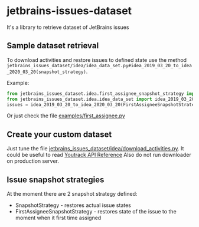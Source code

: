 # jetbrains-issues-dataset

It's a library to retrieve dataset of JetBrains issues

## Sample dataset retrieval
To download activities and restore issues to defined state use the method 
`jetbrains_issues_dataset/idea/idea_data_set.py#idea_2019_03_20_to_idea_2020_03_20(snapshot_strategy)`.

Example:
```python
from jetbrains_issues_dataset.idea.first_assignee_snapshot_strategy import FirstAssigneeSnapshotStrategy
from jetbrains_issues_dataset.idea.idea_data_set import idea_2019_03_20_to_idea_2020_03_20
issues = idea_2019_03_20_to_idea_2020_03_20(FirstAssigneeSnapshotStrategy())
```

Or just check the file [examples/first_assignee.py](examples/first_assignee.py)

## Create your custom dataset
Just tune the file [jetbrains_issues_dataset/idea/download_activities.py](jjetbrains_issues_dataset/idea/download_activities.py). 
It could be useful to read [Youtrack API Reference](https://www.jetbrains.com/help/youtrack/standalone/youtrack-rest-api-reference.html)
Also do not run downloader on production server.   

## Issue snapshot strategies
At the moment there are 2 snapshot strategy defined:
 * SnapshotStrategy - restores actual issue states
 * FirstAssigneeSnapshotStrategy - restores state of the issue to the moment when it first time assigned
 